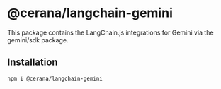 # @cerana/langchain-gemini

This package contains the LangChain.js integrations for Gemini via the gemini/sdk package.

## Installation
```bash
npm i @cerana/langchain-gemini
```